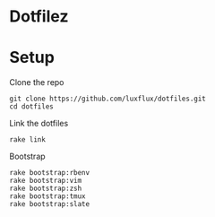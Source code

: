 # Dotfilez

# Setup

Clone the repo

    git clone https://github.com/luxflux/dotfiles.git
    cd dotfiles

Link the dotfiles

    rake link

Bootstrap

    rake bootstrap:rbenv
    rake bootstrap:vim
    rake bootstrap:zsh
    rake bootstrap:tmux
    rake bootstrap:slate
